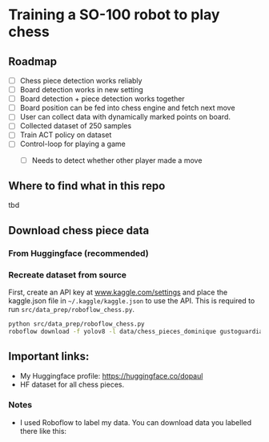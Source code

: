 # Training a SO-100 robot to play chess

## Roadmap

- [ ] Chess piece detection works reliably
- [ ] Board detection works in new setting
- [ ] Board detection + piece detection works together
- [ ] Board position can be fed into chess engine and fetch next move
- [ ] User can collect data with dynamically marked points on board.
- [ ] Collected dataset of 250 samples
- [ ] Train ACT policy on dataset
- [ ] Control-loop for playing a game
  - [ ] Needs to detect whether other player made a move


## Where to find what in this repo

tbd

## Download chess piece data

### From Huggingface (recommended)

### Recreate dataset from source

First, create an API key at www.kaggle.com/settings and place the kaggle.json file in `~/.kaggle/kaggle.json` to use the API. This is required to run `src/data_prep/roboflow_chess.py`.

```bash
python src/data_prep/roboflow_chess.py
roboflow download -f yolov8 -l data/chess_pieces_dominique gustoguardian/chess-piece-detection-bltvi/4
```

## Important links:

- My Huggingface profile: https://huggingface.co/dopaul
- HF dataset for all chess pieces.

### Notes

- I used Roboflow to label my data. You can download data you labelled there like this:
